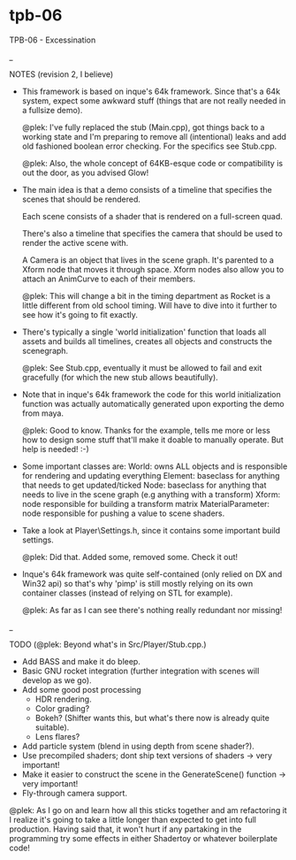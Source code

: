 tpb-06
======

TPB-06 - Excessination

_

NOTES (revision 2, I believe)

- This framework is based on inque's 64k framework. Since that's a 64k system,
  expect some awkward stuff (things that are not really needed in a fullsize demo).

  @plek: I've fully replaced the stub (Main.cpp), got things back to a working state
  and I'm preparing to remove all (intentional) leaks and add old fashioned boolean
  error checking. For the specifics see Stub.cpp.

  @plek: Also, the whole concept of 64KB-esque code or compatibility is out the door,
  as you advised Glow!

- The main idea is that a demo consists of a timeline that specifies the 
  scenes that should be rendered.    
  
  Each scene consists of a shader that is rendered on a full-screen quad. 
  
  There's also a timeline that specifies the camera that should be used
  to render the active scene with.
  
  A Camera is an object that lives in the scene graph. It's parented to a
  Xform node that moves it through space. Xform nodes also allow you to attach
  an AnimCurve to each of their members.

  @plek: This will change a bit in the timing department as Rocket is a little
  different from old school timing. Will have to dive into it further to see how
  it's going to fit exactly.

- There's typically a single 'world initialization' function that loads all assets
  and builds all timelines, creates all objects and constructs the scenegraph.

  @plek: See Stub.cpp, eventually it must be allowed to fail and exit gracefully
  (for which the new stub allows beautifully).

- Note that in inque's 64k framework the code for this world initialization function 
  was actually automatically generated upon exporting the demo from maya. 

  @plek: Good to know. Thanks for the example, tells me more or less how to design
  some stuff that'll make it doable to manually operate. But help is needed! :-)
      
- Some important classes are:
  World: owns ALL objects and is responsible for rendering and updating everything
  Element: baseclass for anything that needs to get updated/ticked
  Node: baseclass for anything that needs to live in the scene graph (e.g anything with a transform)
  Xform: node responsible for building a transform matrix
  MaterialParameter: node responsible for pushing a value to scene shaders.
  
- Take a look at Player\Settings.h, since it contains some important build settings.

  @plek: Did that. Added some, removed some. Check it out!

- Inque's 64k framework was quite self-contained (only relied on DX and Win32 api) 
  so that's why 'pimp' is still mostly relying on its own container classes
  (instead of relying on STL for example).

  @plek: As far as I can see there's nothing really redundant nor missing!

_
  
TODO (@plek: Beyond what's in Src/Player/Stub.cpp.)

- Add BASS and make it do bleep.
- Basic GNU rocket integration (further integration with scenes will develop as we go).
- Add some good post processing
	- HDR rendering.
	- Color grading?
	- Bokeh? (Shifter wants this, but what's there now is already quite suitable).
	- Lens flares?
- Add particle system (blend in using depth from scene shader?).
- Use precompiled shaders; dont ship text versions of shaders -> very important!
- Make it easier to construct the scene in the GenerateScene() function -> very important!
- Fly-through camera support.

@plek: As I go on and learn how all this sticks together and am refactoring it I realize
it's going to take a little longer than expected to get into full production. Having said
that, it won't hurt if any partaking in the programming try some effects in either Shadertoy
or whatever boilerplate code!
